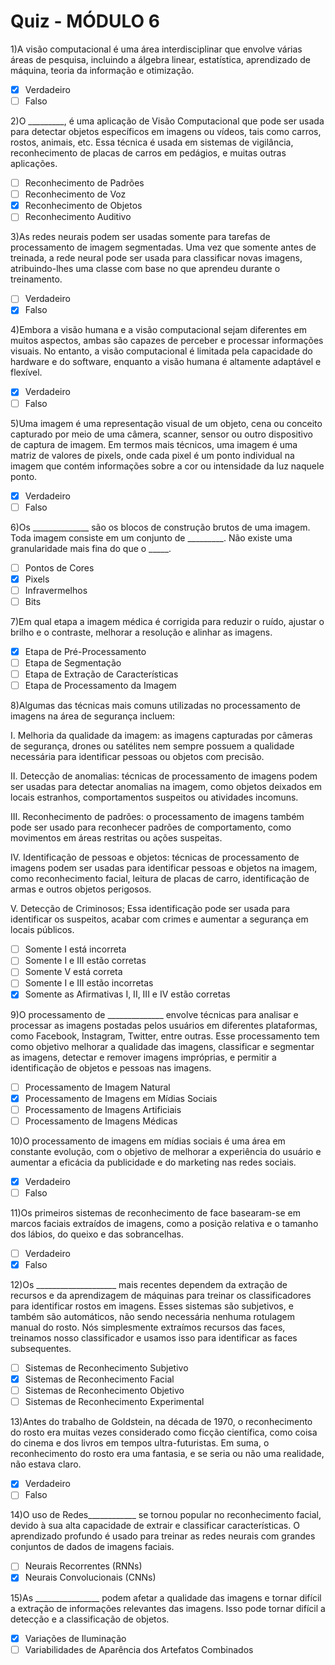 # Quiz  - MÓDULO 6

1)A visão computacional é uma área interdisciplinar que envolve várias áreas de pesquisa, incluindo a álgebra linear, estatística, aprendizado de máquina, teoria da informação e otimização.

- [x] Verdadeiro
- [ ] Falso

2)O _________, é uma aplicação de Visão Computacional que pode ser usada para detectar objetos específicos em imagens ou vídeos, tais como carros, rostos, animais, etc. Essa técnica é usada em sistemas de vigilância, reconhecimento de placas de carros em pedágios, e muitas outras aplicações.

- [ ] Reconhecimento de Padrões
- [ ] Reconhecimento de Voz
- [x] Reconhecimento de Objetos
- [ ] Reconhecimento Auditivo

3)As redes neurais podem ser usadas somente para tarefas de processamento de imagem segmentadas. Uma vez que somente antes  de treinada, a rede neural pode ser usada para classificar novas imagens, atribuindo-lhes uma classe com base no que aprendeu durante o treinamento.

- [ ] Verdadeiro
- [x] Falso

4)Embora a visão humana e a visão computacional sejam diferentes em muitos aspectos, ambas são capazes de perceber e processar informações visuais. No entanto, a visão computacional é limitada pela capacidade do hardware e do software, enquanto a visão humana é altamente adaptável e flexível.

- [x] Verdadeiro
- [ ] Falso

5)Uma imagem é uma representação visual de um objeto, cena ou conceito capturado por meio de uma câmera, scanner, sensor ou outro dispositivo de captura de imagem. Em termos mais técnicos, uma imagem é uma matriz de valores de pixels, onde cada pixel é um ponto individual na imagem que contém informações sobre a cor ou intensidade da luz naquele ponto.

- [x] Verdadeiro
- [ ] Falso

6)Os ______________ são os blocos de construção brutos de uma imagem. Toda imagem consiste em um conjunto de _________. Não existe uma granularidade mais fina do que o _____.

- [ ] Pontos de Cores
- [x] Pixels
- [ ] Infravermelhos
- [ ] Bits

7)Em qual etapa a imagem médica é corrigida para reduzir o ruído, ajustar o brilho e o contraste, melhorar a resolução e alinhar as imagens.

- [x] Etapa de Pré-Processamento
- [ ] Etapa de Segmentação
- [ ] Etapa de Extração de Características
- [ ] Etapa de Processamento da Imagem

8)Algumas das técnicas mais comuns utilizadas no processamento de imagens na área de segurança incluem:

I. Melhoria da qualidade da imagem: as imagens capturadas por câmeras de segurança, drones ou satélites nem sempre possuem a qualidade necessária para identificar pessoas ou objetos com precisão.

II. Detecção de anomalias: técnicas de processamento de imagens podem ser usadas para detectar anomalias na imagem, como objetos deixados em locais estranhos, comportamentos suspeitos ou atividades incomuns.

III. Reconhecimento de padrões: o processamento de imagens também pode ser usado para reconhecer padrões de comportamento, como movimentos em áreas restritas ou ações suspeitas.

IV. Identificação de pessoas e objetos: técnicas de processamento de imagens podem ser usadas para identificar pessoas e objetos na imagem, como reconhecimento facial, leitura de placas de carro, identificação de armas e outros objetos perigosos.

V. Detecção de Criminosos; Essa identificação pode ser usada para identificar os suspeitos, acabar com crimes e aumentar a segurança em locais públicos.

- [ ] Somente I está incorreta
- [ ] Somente I e III estão corretas
- [ ] Somente V está correta
- [ ] Somente I e III estão incorretas
- [x] Somente as Afirmativas I, II, III  e IV  estão corretas

9)O processamento de ______________ envolve técnicas para analisar e processar as imagens postadas pelos usuários em diferentes plataformas, como Facebook, Instagram, Twitter, entre outras. Esse processamento tem como objetivo melhorar a qualidade das imagens, classificar e segmentar as imagens, detectar e remover imagens impróprias, e permitir a identificação de objetos e pessoas nas imagens.

- [ ] Processamento de Imagem Natural
- [x] Processamento de Imagens em Mídias Sociais
- [ ] Processamento de Imagens Artificiais
- [ ] Processamento de Imagens Médicas

10)O processamento de imagens em mídias sociais é uma área em constante evolução, com o objetivo de melhorar a experiência do usuário e aumentar a eficácia da publicidade e do marketing nas redes sociais.

- [x] Verdadeiro
- [ ] Falso

11)Os primeiros sistemas de reconhecimento de face basearam-se em marcos faciais extraídos de imagens, como a posição relativa e o tamanho dos lábios, do queixo e das sobrancelhas.

- [ ] Verdadeiro
- [x] Falso

12)Os ____________________ mais recentes dependem da extração de recursos e da aprendizagem de máquinas para treinar os classificadores para identificar rostos em imagens. Esses sistemas são subjetivos, e também são automáticos,  não sendo necessária nenhuma rotulagem manual do rosto. Nós simplesmente extraímos recursos das faces, treinamos nosso classificador e usamos isso para identificar as faces subsequentes.

- [ ] Sistemas de Reconhecimento Subjetivo
- [x] Sistemas de Reconhecimento Facial
- [ ] Sistemas de Reconhecimento Objetivo
- [ ] Sistemas de Reconhecimento Experimental

13)Antes do trabalho de Goldstein, na década de 1970, o reconhecimento do rosto era muitas vezes considerado como ficção científica, como coisa do cinema e dos livros em tempos ultra-futuristas. Em suma, o reconhecimento do rosto era uma fantasia, e se seria ou não uma realidade, não estava claro.

- [x] Verdadeiro
- [ ] Falso

14)O uso de Redes____________ se tornou popular no reconhecimento facial, devido à sua alta capacidade de extrair e classificar características. O aprendizado profundo é usado para treinar as redes neurais com grandes conjuntos de dados de imagens faciais.

- [ ] Neurais Recorrentes (RNNs)
- [x] Neurais Convolucionais (CNNs)

15)As ________________ podem afetar a qualidade das imagens e tornar difícil a extração de informações relevantes das imagens. Isso pode tornar difícil a detecção e a classificação de objetos.

- [x] Variações de Iluminação
- [ ] Variabilidades de Aparência dos Artefatos Combinados
